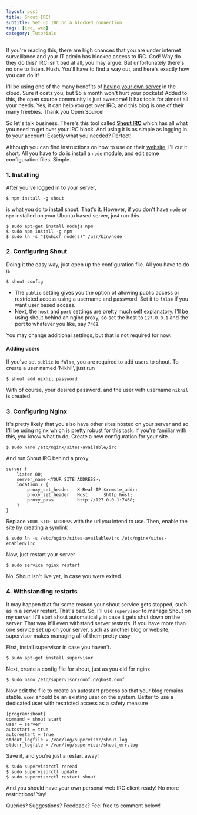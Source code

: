 ```yaml
---
layout: post
title: Shout IRC!
subtitle: Set up IRC on a blocked connection
tags: [irc, web]
category: Tutorials
---
```


If you're reading this, there are high chances that you are under internet surveillance and your IT admin has blocked access to IRC. God! Why do they do this? IRC isn't bad at all, you may argue. But unfortunately there's no one to listen. Hush. You'll have to find a way out, and here's exactly how you can do it!

I'll be using one of the many benefits of [having your own server](https://www.digitalocean.com/?refcode=ad1b7e083b2e) in the cloud. Sure it costs you, but $5 a month won't hurt your pockets! Added to this, the open source community is just awesome! It has tools for almost all your needs. Yes, it can help you get over IRC, and this blog is one of their many freebies. Thank you Open Source!

So let's talk business. There's this tool called [**Shout IRC**](http://shout-irc.com/) which has all what you need to get over your IRC block. And using it is as simple as logging in to your account! Exactly what you needed? Perfect!

Although you can find instructions on how to use on their [website](http://shout-irc.com/), I'll cut it short. All you have to do is install a `node` module, and edit some configuration files. Simple.

### 1. Installing
After you've logged in to your server,

```
$ npm install -g shout
```
is what you do to install shout. That's it.
However, if you don't have `node` or `npm` installed on your Ubuntu based server, just run this

```
$ sudo apt-get install nodejs npm
$ sudo npm install -g npm
$ sudo ln -s "$(which nodejs)" /usr/bin/node
```

### 2. Configuring Shout
Doing it the easy way, just open up the configuration file. All you have to do is

```
$ shout config
```
* The `public` setting gives you the option of allowing public access or restricted access using a username and password. Set it to `false` if you want user based access.
* Next, the `host` and `port` settings are pretty much self explanatory. I'll be using shout behind an nginx proxy, so set the host to `127.0.0.1` and the port to whatever you like, say `7468`.

You may change additional settings, but that is not required for now.

#### Adding users
If you've set `public` to `false`, you are required to add users to shout. To create a user named 'Nikhil', just run

```
$ shout add nikhil password
```
With of course, your desired password, and the user with username `nikhil` is created.

### 3. Configuring Nginx
It's pretty likely that you also have other sites hosted on your server and so I'll be using nginx which is pretty robust for this task. If you're familiar with this, you know what to do.
Create a new configuration for your site.

```
$ sudo nano /etc/nginx/sites-available/irc
```
And run Shout IRC behind a proxy

```
server {
    listen 80;
    server_name <YOUR SITE ADDRESS>;
    location / {
        proxy_set_header   X-Real-IP $remote_addr;
        proxy_set_header   Host      $http_host;
        proxy_pass         http://127.0.0.1:7468;
    }
}
```
Replace `YOUR SITE ADDRESS` with the url you intend to use.
Then, enable the site by creating a symlink

```
$ sudo ln -s /etc/nginx/sites-available/irc /etc/nginx/sites-enabled/irc
```
Now, just restart your server

```
$ sudo service nginx restart
```
No. Shout isn't live yet, in case you were exited.

### 4. Withstanding restarts
It may happen that for some reason your shout service gets stopped, such as in a server restart. That's bad. So, I'll use `supervisor` to manage Shout on my server. It'll start shout automatically in case it gets shut down on the server. That way it'll even withstand server restarts. If you have more than one service set up on your server, such as another blog or website, supervisor makes managing all of them pretty easy.

First, install supervisor in case you haven't.

```
$ sudo apt-get install supervisor
```
Next, create a config file for shout, just as you did for nginx

```
$ sudo nano /etc/supervisor/conf.d/ghost.conf
```
Now edit the file to create an autostart process so that your blog remains stable.
`user` should be an existing user on the system. Better to use a dedicated user with restricted access as a safety measure

```
[program:shout]
command = shout start
user = server
autostart = true
autorestart = true
stdout_logfile = /var/log/supervisor/shout.log
stderr_logfile = /var/log/supervisor/shout_err.log
```
Save it, and you're just a restart away!

```
$ sudo supervisorctl reread
$ sudo supervisorctl update
$ sudo supervisorctl restart shout
```
And you should have your own personal web IRC client ready! No more restrictions! Yay!

Queries? Suggestions? Feedback? Feel free to comment below!
